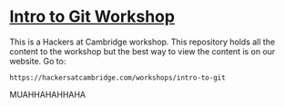 # [Intro to Git Workshop](https://hackersatcambridge.com/workshops/intro-to-git)

This is a Hackers at Cambridge workshop. This repository holds all the content to the workshop but the best way to view the content is on our website. Go to:
```
https://hackersatcambridge.com/workshops/intro-to-git
```

MUAHHAHAHHAHA
